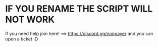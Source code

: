 # IF YOU RENAME THE SCRIPT WILL NOT WORK

If you need help join here! ==> https://discord.gg/nonpayer
and you can open a ticket :D
